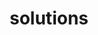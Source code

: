---
layout: page
title: solutions
nav: true
nav_order: 6
dropdown: true
children: 
    - title: Atiyah & Mcdonald
      permalink: AtiyahMcdonald
    #- title: divider
    #- title: projects
    #  permalink: /projects/
---